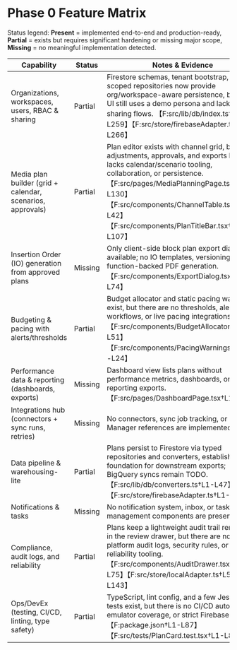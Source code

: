 # Phase 0 Feature Matrix

Status legend: **Present** = implemented end-to-end and production-ready, **Partial** = exists but requires significant hardening or missing major scope, **Missing** = no meaningful implementation detected.

| Capability | Status | Notes & Evidence |
| --- | --- | --- |
| Organizations, workspaces, users, RBAC & sharing | Partial | Firestore schemas, tenant bootstrap, and scoped repositories now provide org/workspace-aware persistence, but the UI still uses a demo persona and lacks sharing flows. 【F:src/lib/db/index.ts†L1-L259】【F:src/store/firebaseAdapter.ts†L1-L266】 |
| Media plan builder (grid + calendar, scenarios, approvals) | Partial | Plan editor exists with channel grid, budget adjustments, approvals, and exports but lacks calendar/scenario tooling, collaboration, or persistence. 【F:src/pages/MediaPlanningPage.tsx†L1-L130】【F:src/components/ChannelTable.tsx†L1-L42】【F:src/components/PlanTitleBar.tsx†L1-L107】 |
| Insertion Order (IO) generation from approved plans | Missing | Only client-side block plan export dialog is available; no IO templates, versioning, or function-backed PDF generation. 【F:src/components/ExportDialog.tsx†L1-L74】 |
| Budgeting & pacing with alerts/thresholds | Partial | Budget allocator and static pacing warnings exist, but there are no thresholds, alerting workflows, or live pacing integrations. 【F:src/components/BudgetAllocator.tsx†L1-L51】【F:src/components/PacingWarnings.tsx†L1-L24】 |
| Performance data & reporting (dashboards, exports) | Missing | Dashboard view lists plans without performance metrics, dashboards, or reporting exports. 【F:src/pages/DashboardPage.tsx†L1-L48】 |
| Integrations hub (connectors + sync runs, retries) | Missing | No connectors, sync job tracking, or Secret Manager references are implemented. |
| Data pipeline & warehousing-lite | Partial | Plans persist to Firestore via typed repositories and converters, establishing the foundation for downstream exports; BigQuery syncs remain TODO. 【F:src/lib/db/converters.ts†L1-L47】【F:src/store/firebaseAdapter.ts†L1-L266】 |
| Notifications & tasks | Missing | No notification system, inbox, or task management components are present. |
| Compliance, audit logs, and reliability | Partial | Plans keep a lightweight audit trail rendered in the review drawer, but there are no platform audit logs, security rules, or reliability tooling. 【F:src/components/AuditDrawer.tsx†L1-L75】【F:src/store/localAdapter.ts†L56-L143】 |
| Ops/DevEx (testing, CI/CD, linting, type safety) | Partial | TypeScript, lint config, and a few Jest/Vitest tests exist, but there is no CI/CD automation, emulator coverage, or strict Firebase typings. 【F:package.json†L1-L87】【F:src/tests/PlanCard.test.tsx†L1-L82】 |

